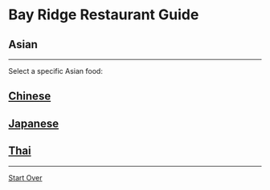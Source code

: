 # Bay Ridge Restaurant Guide
## Asian
---
Select a specific Asian food:
## [Chinese](http://kumkaubrooklyn.com/menu)
## [Japanese](http://hibino-brooklyn.com/menu.html)
## [Thai](http://www.viewmenu.com/joya/menu?ref=google)
---
[Start Over](../home.md)
